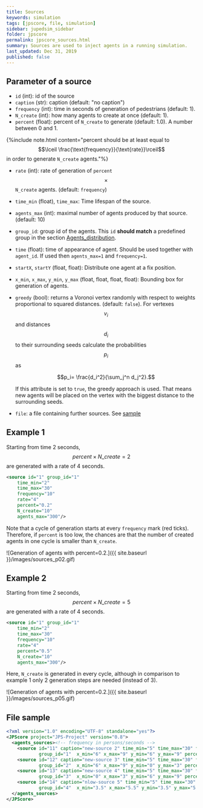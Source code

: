 ```yaml
---
title: Sources
keywords: simulation
tags: [jpscore, file, simulation]
sidebar: jupedsim_sidebar
folder: jpscore
permalink: jpscore_sources.html
summary: Sources are used to inject agents in a running simulation.
last_updated: Dec 31, 2019
published: false
---
```


## Parameter of a source

- `id` (int): id of the source
- `caption` (str): caption (default: "no caption")
- `frequency` (int): time in seconds of generation of pedestrians (default: 1).
- `N_create` (int): how many agents to create at once (default: 1).
- `percent` (float): percent of `N_create` to generate (default: 1.0). A number between 0 and 1.

{%include note.html content="percent should be at least equal to $$\lceil \frac{\text{frequency}}{\text{rate}}\rceil$$ in order to generate `N_create` agents."%}

- `rate` (int): rate of generation of `percent`$$\times$$`N_create` agents. (default: `frequency`)
- `time_min` (float), `time_max`: Time lifespan of the source.
- `agents_max` (int): maximal number of agents produced by that source. (default: 10)
- `group_id`: group id of the agents. This `id` **should match** a predefined group in the section [Agents_distribution](jpscore_inifile.html#agents_distribution).
- `time` (float): time of appearance of agent. Should be used together with `agent_id`. If used then `agents_max=1` and `frequency=1`.
- `startX`, `startY` (float, float): Distribute one agent at a fix position.
- `x_min`, `x_max`, `y_min`, `y_max` (float, float, float, float): Bounding box for generation of agents.
- `greedy` (bool): returns a Voronoi vertex randomly with respect to weights proportional to squared distances. (default: `false`).
   For vertexes $$v_i$$ and distances $$d_i$$ to their surrounding seeds
   calculate the probabilities $$p_i$$ as

   $$p_i= \frac{d_i^2}{\sum_j^n d_j^2}.$$

   If this attribute is set to `true`, the greedy approach is used.
   That means new agents will be placed on the vertex with the biggest distance to the surrounding seeds.
- `file`: a file containing further sources. See [sample](jpscore_sources.html#file-sample)



## Example 1

Starting from time 2 seconds, $$percent\times N\_create=2$$ are generated with a rate of 4 seconds.

```xml
<source id="1" group_id="1"
    time_min="2"
    time_max="30" 
    frequency="10"
    rate="4"
    percent="0.2" 
    N_create="10"
    agents_max="300"/>
```

Note that a cycle of generation starts at every `frequency` mark (red ticks).
Therefore, if `percent` is too low, the chances are that the number of created agents in one cycle is smaller than `N_create`.

![Generation of agents with percent=0.2.]({{ site.baseurl }}/images/sources_p02.gif)

## Example 2

Starting from time 2 seconds, $$percent\times N\_create=5$$ are generated with a rate of 4 seconds.

```xml
<source id="1" group_id="1"
    time_min="2"
    time_max="30" 
    frequency="10"
    rate="4"
    percent="0.5" 
    N_create="10"
    agents_max="300"/>
```

Here, `N_create` is generated in every cycle, although in comparison to example 1 only 2 generation steps are needed (instead of 3).


![Generation of agents with percent=0.2.]({{ site.baseurl }}/images/sources_p05.gif)

## File sample

```xml
<?xml version="1.0" encoding="UTF-8" standalone="yes"?>
<JPScore project="JPS-Project" version="0.8">
  <agents_sources><!-- frequency in persons/seconds -->
    <source id="11" caption="new-source 2" time_min="5" time_max="30" frequency="7" N_create="10" agents_max="300"
            group_id="1"  x_min="6" x_max="9" y_min="6" y_max="9" percent="0.5" rate="2"  greedy="true"/>
    <source id="12" caption="new-source 3" time_min="5" time_max="30" frequency="9" N_create="10" agents_max="300"
            group_id="2"  x_min="6" x_max="9" y_min="0" y_max="3" percent="0.5" rate="2"  greedy="true"/>
    <source id="13" caption="new-source 4" time_min="5" time_max="30" frequency="11" N_create="10" agents_max="300"
            group_id="3"  x_min="0" x_max="3" y_min="6" y_max="9" percent="0.5" rate="2"  greedy="true"/>
    <source id="14" caption="nlow-source 5" time_min="5" time_max="30" frequency="11" N_create="10" agents_max="300"
            group_id="4"  x_min="3.5" x_max="5.5" y_min="3.5" y_max="5.5" percent="0.5" rate="2"  greedy="true"/>
  </agents_sources>
</JPScore>
```
